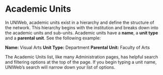 # Academic Units

In UNIWeb, academic units exist in a hierarchy and define the structure of the network. This hierarchy begins with the institution and breaks down into the academic units and sub-units. Academic units have a **name**, a **unit type** and a **parental unit**. See the following example:

**Name:** Visual Arts **Unit Type:** Department **Parental Unit:** Faculty of Arts

The Academic Units list, like many Administration pages, has helpful search and filtering options at the top of the page. If you begin typing a unit name, UNIWeb’s search will narrow down your list of options.

